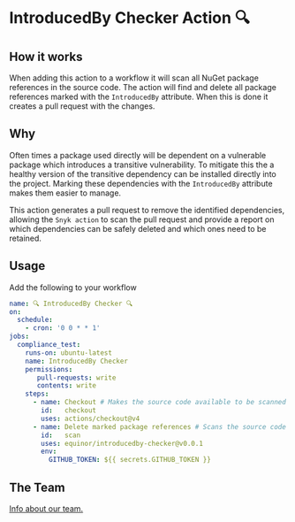 # IntroducedBy Checker Action 🔍

## How it works
When adding this action to a workflow it will scan all NuGet package references in the source code. The action will find and delete all package references marked with the `IntroducedBy` attribute. When this is done it creates a pull request with the changes.

## Why
Often times a package used directly will be dependent on a vulnerable package which introduces a transitive vulnerability. 
To mitigate this the a healthy version of the transitive dependency can be installed directly into the project.
Marking these dependencies with the `IntroducedBy` attribute makes them easier to manage. 

This action generates a pull request to remove the identified dependencies, allowing the `Snyk action` to scan the pull request and provide a 
report on which dependencies can be safely deleted and which ones need to be retained.

## Usage
Add the following to your workflow

``` yml
name: 🔍 IntroducedBy Checker 🔍
on:
  schedule:
    - cron: '0 0 * * 1'
jobs: 
  compliance_test:
    runs-on: ubuntu-latest
    name: IntroducedBy Checker
    permissions:
       pull-requests: write
       contents: write
    steps:
      - name: Checkout # Makes the source code available to be scanned
        id:   checkout
        uses: actions/checkout@v4 
      - name: Delete marked package references # Scans the source code for marked package references and deletes them
        id:   scan
        uses: equinor/introducedby-checker@v0.0.1
        env:
          GITHUB_TOKEN: ${{ secrets.GITHUB_TOKEN }}
```

## The Team
[Info about our team.](https://github.com/equinor/team-semantic-infrastructure)
